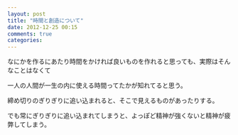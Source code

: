 ```yaml
---
layout: post
title: "時間と創造について"
date: 2012-12-25 00:15
comments: true
categories:
---
```


なにかを作るにあたり時間をかければ良いものを作れると思っても、実際はそんなことはなくて

一人の人間が一生の内に使える時間ってたかが知れてると思う。

締め切りのぎりぎりに追い込まれると、そこで見えるものがあったりする。

でも常にぎりぎりに追い込まれてしまうと、よっぽど精神が強くないと精神が疲弊してしまう。
